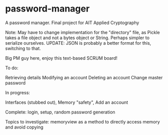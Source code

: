 # password-manager
A password manager. Final project for AIT Applied Cryptography

Note: May have to change implementation for the "directory" file, as Pickle takes a file object and not a bytes object or String. Perhaps simpler to serialize ourselves. UPDATE: JSON is probably a better format for this, switching to that.

Big PM guy here, enjoy this text-based SCRUM board!

To do:

Retrieving details
Modifying an account
Deleting an account
Change master password

  


In progress:

Interfaces (stubbed out), 
Memory "safety",
Add an account


Complete: 
login,
setup,
random password generation


Topics to investigate:
memoryview as a method to directly access memory and avoid copying
